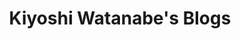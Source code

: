 ---
title: "Kiyoshi Watanabe's Blogs"
description: "A collection of idea, thoughts, and techniques of software vulnerability hunting"
layout: "home"
---